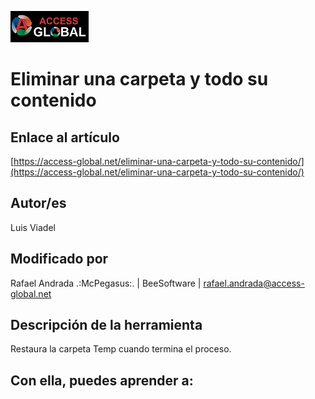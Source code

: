 ![Access-global](../blob/main/Images/Logo1.png)

# Eliminar una carpeta y todo su contenido

## Enlace al artículo

[https://access-global.net/eliminar-una-carpeta-y-todo-su-contenido/](https://access-global.net/eliminar-una-carpeta-y-todo-su-contenido/)

## Autor/es
Luis Viadel

## Modificado por
Rafael Andrada .:McPegasus:. | BeeSoftware | rafael.andrada@access-global.net

## Descripción de la herramienta
Restaura la carpeta Temp cuando termina el proceso.

## Con ella, puedes aprender a:
